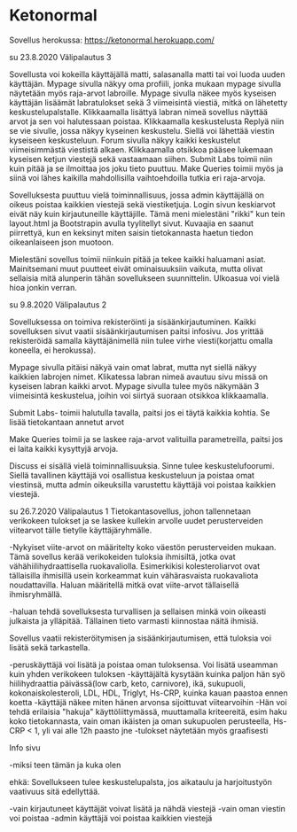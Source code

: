 # Ketonormal

Sovellus herokussa: https://ketonormal.herokuapp.com/

su 23.8.2020 Välipalautus 3

Sovellusta voi kokeilla käyttäjällä matti, salasanalla matti tai voi luoda uuden käyttäjän. Mypage sivulla näkyy oma profiili, jonka mukaan mypage sivulla näytetään myös raja-arvot labroille. Mypage sivulla näkee myös kyseisen käyttäjän lisäämät labratulokset sekä 3 viimeisintä viestiä, mitkä on lähetetty keskustelupalstalle. Klikkaamalla lisättyä labran nimeä sovellus näyttää arvot ja sen voi halutessaan poistaa. Klikkaamalla keskustelusta Replyä niin se vie sivulle, jossa näkyy kyseinen keskustelu. Siellä voi lähettää viestin kyseiseen keskusteluun. Forum sivulla näkyy kaikki keskustelut viimeisimmästä viestistä alkaen. Klikkaamalla otsikkoa pääsee lukemaan kyseisen ketjun viestejä sekä vastaamaan siihen. Submit Labs toimii niin kuin pitää ja se ilmoittaa jos joku tieto puuttuu. Make Queries toimii myös ja siinä voi lähes kaikilla mahdollisilla vaihtoehdoilla tutkia eri raja-arvoja.

Sovelluksesta puuttuu vielä toiminnallisuus, jossa admin käyttäjällä on oikeus poistaa kaikkien viestejä sekä viestiketjuja. Login sivun keskiarvot eivät näy kuin kirjautuneille käyttäjille. Tämä meni mielestäni "rikki" kun tein layout.html ja Bootstrapin avulla tyylitellyt sivut. Kuvaajia en saanut piirrettyä, kun en keksinyt miten saisin tietokannasta haetun tiedon oikeanlaiseen json muotoon. 

Mielestäni sovellus toimii niinkuin pitää ja tekee kaikki haluamani asiat. Mainitsemani muut puutteet eivät ominaisuuksiin vaikuta, mutta olivat sellaisia mitä alunperin tähän sovellukseen suunnittelin. Ulkoasua voi vielä hioa jonkin verran.



su 9.8.2020	Välipalautus 2

Sovelluksessa on toimiva rekisteröinti ja sisäänkirjautuminen. Kaikki sovelluksen sivut vaatii sisäänkirjautumisen paitsi infosivu. Jos yrittää rekisteröidä samalla käyttäjänimellä niin tulee virhe viesti(korjattu omalla koneella, ei herokussa).

Mypage sivulla pitäisi näkyä vain omat labrat, mutta nyt siellä näkyy kaikkien labrojen nimet. Klikatessa labran nimeä avautuu sivu missä on kyseisen labran kaikki arvot. Mypage sivulla tulee myös näkymään 3 viimeisintä keskustelua, joihin voi siirtyä suoraan otsikkoa klikkaamalla.

Submit Labs- toimii halutulla tavalla, paitsi jos ei täytä kaikkia kohtia. Se lisää tietokantaan annetut arvot

Make Queries toimii ja se laskee raja-arvot valituilla parametreilla, paitsi jos ei laita kaikki kysyttyjä arvoja.

Discuss ei sisällä vielä toiminnallisuuksia. Sinne tulee keskustelufoorumi. Siellä tavallinen käyttäjä voi osallistua keskusteluun ja poistaa omat viestinsä, mutta admin oikeuksilla varustettu käyttäjä voi poistaa kaikkien viestejä.

su 26.7.2020 Välipalautus 1
Tietokantasovellus, johon tallennetaan verikokeen tulokset ja se laskee kullekin arvolle uudet perusterveiden viitearvot tälle tietylle käyttäjäryhmälle.

-Nykyiset viite-arvot on määritelty koko väestön perusterveiden mukaan. Tämä sovellus kerää verikokeiden tuloksia ihmisiltä, jotka ovat vähähiilihydraattisella ruokavaliolla. Esimerkikisi kolesteroliarvot ovat tällaisilla ihmisillä usein korkeammat kuin vähärasvaista ruokavaliota noudattavilla. Haluan määritellä mitkä ovat viite-arvot tällaisellä ihmisryhmällä.

-haluan tehdä sovelluksesta turvallisen ja sellaisen minkä voin oikeasti julkaista ja ylläpitää. Tällainen tieto varmasti kiinnostaa näitä ihmisiä.

Sovellus vaatii rekisteröitymisen ja sisäänkirjautumisen, että tuloksia voi lisätä sekä tarkastella.

-peruskäyttäjä voi lisätä ja poistaa oman tuloksensa. Voi lisätä useamman kuin yhden verikokeen tuloksen 
-käyttäjältä kysytään kuinka paljon hän syö hiilihydraattia päivässä(low carb, keto, carnivore), ikä, sukupuoli, kokonaiskolesteroli, LDL, HDL, Triglyt, Hs-CRP, kuinka kauan paastoa ennen koetta 
-käyttäjä näkee miten hänen arvonsa sijoittuvat viitearvoihin -Hän voi tehdä erilaisia "hakuja" käyttöliittymässä, muuttamalla kriteereitä, esim haku koko tietokannasta, vain oman ikäisten ja oman sukupuolen perusteella, Hs-CRP < 1, yli vai alle 12h paasto jne -tulokset näytetään myös graafisesti

Info sivu

-miksi teen tämän ja kuka olen

ehkä: Sovellukseen tulee keskustelupalsta, jos aikataulu ja harjoitustyön vaativuus sitä edellyttää.

-vain kirjautuneet käyttäjät voivat lisätä ja nähdä viestejä 
-vain oman viestin voi poistaa 
-admin käyttäjä voi poistaa kaikkien viestejä
